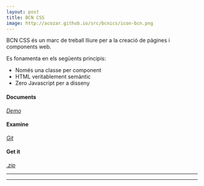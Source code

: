```yaml
---
layout: post
title: BCN CSS
image: http://acozar.github.io/src/bcnics/icon-bcn.png
---
```


BCN CSS és un marc de treball lliure per a la creació de pàgines i components web.

Es fonamenta en els següents principis:

- Només una classe per component
- HTML veritablement semàntic
- Zero Javascript per a disseny

<div class="flex-box-3 text-center">
	<section>
		<h4>Documents</h4>
		<em><a href="https://acozar.github.io/bcncss/" title="Documents & Demo" class="bg-color-blue">Demo</a></em>
	</section>
	<section>
		<h4>Examine</h4>
		<em><a href="https://github.com/hipertextos/barcelonacss" title="View on Github" class="bg-color-violet">Git</a></em>
	</section>
	<section>
		<h4>Get it</h4>
		<em><a href="https://github.com/hipertextos/barcelonacss/archive/master.zip" title="Download .zip" class="bg-color-green">.zip</a></em>
	</section>
	<hr>
</div>
<hr>